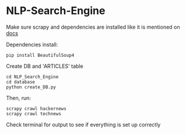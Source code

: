 # NLP-Search-Engine

Make sure scrapy and dependencies are installed like it is mentioned on <a href="https://doc.scrapy.org/en/latest/intro/install.html">docs</a>

Dependencies install:

```
pip install BeautifulSoup4
```

Create DB and 'ARTICLES' table
```
cd NLP_Search_Engine
cd database
python create_DB.py
```

Then, run:<br/>
```
scrapy crawl hackernews
scrapy crawl technews
```
Check terminal for output to see if everything is set up correctly <br/>

